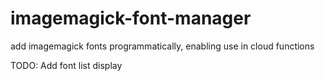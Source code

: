 # imagemagick-font-manager
add imagemagick fonts programmatically, enabling use in cloud functions

TODO: Add font list display